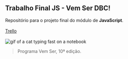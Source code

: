 ## Trabalho Final JS - Vem Ser DBC!

Repositório para o projeto final do módulo de **JavaScript**.
<br />
<br />
[Trello](https://trello.com/invite/b/bqkmuOca/ATTIe5a432457c0e2c1ac465bd7ae22554e39D2FF326/trabalho-final-js)
<br />
<br />
![gif of a cat typing fast on a notebook](https://media.tenor.com/y2JXkY1pXkwAAAAM/cat-computer.gif)
<br />
> Programa Vem Ser, 10ª edição.
